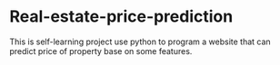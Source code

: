 # Real-estate-price-prediction
This is self-learning project use python to program a website that can predict price of property base on some features.
